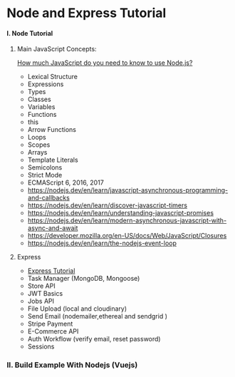 # Node and Express Tutorial

#### I. Node Tutorial
1. Main JavaScript Concepts:

    [How much JavaScript do you need to know to use Node.js?](https://nodejs.dev/en/learn/how-much-javascript-do-you-need-to-know-to-use-nodejs)

    - Lexical Structure
    - Expressions
    - Types
    - Classes
    - Variables
    - Functions
    - this
    - Arrow Functions
    - Loops
    - Scopes
    - Arrays
    - Template Literals
    - Semicolons
    - Strict Mode
    - ECMAScript 6, 2016, 2017
    - https://nodejs.dev/en/learn/javascript-asynchronous-programming-and-callbacks
    - https://nodejs.dev/en/learn/discover-javascript-timers
    - https://nodejs.dev/en/learn/understanding-javascript-promises
    - https://nodejs.dev/en/learn/modern-asynchronous-javascript-with-async-and-await
    - https://developer.mozilla.org/en-US/docs/Web/JavaScript/Closures
    - https://nodejs.dev/en/learn/the-nodejs-event-loop



2.  Express

    - [Express Tutorial](https://expressjs.com/en/starter/examples.html)
    - Task Manager (MongoDB, Mongoose)
    - Store API
    - JWT Basics
    - Jobs API
    - File Upload (local and cloudinary)
    - Send Email (nodemailer,ethereal and sendgrid )
    - Stripe Payment
    - E-Commerce API
    - Auth Workflow (verify email, reset password)
    - Sessions

### II. Build Example With Nodejs (Vuejs)
   